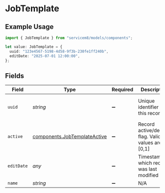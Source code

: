 # JobTemplate

## Example Usage

```typescript
import { JobTemplate } from "servicem8/models/components";

let value: JobTemplate = {
  uuid: "123e4567-5198-4d58-9f3b-230fe1ff240b",
  editDate: "2025-07-01 12:00:00",
};
```

## Fields

| Field                                                                        | Type                                                                         | Required                                                                     | Description                                                                  | Example                                                                      |
| ---------------------------------------------------------------------------- | ---------------------------------------------------------------------------- | ---------------------------------------------------------------------------- | ---------------------------------------------------------------------------- | ---------------------------------------------------------------------------- |
| `uuid`                                                                       | *string*                                                                     | :heavy_minus_sign:                                                           | Unique identifier for this record                                            | 123e4567-5198-4d58-9f3b-230fe1ff240b                                         |
| `active`                                                                     | [components.JobTemplateActive](../../models/components/jobtemplateactive.md) | :heavy_minus_sign:                                                           | Record active/deleted flag.  Valid values are [0,1]                          |                                                                              |
| `editDate`                                                                   | *any*                                                                        | :heavy_minus_sign:                                                           | Timestamp at which record was last modified                                  | 2025-07-01 12:00:00                                                          |
| `name`                                                                       | *string*                                                                     | :heavy_minus_sign:                                                           | N/A                                                                          |                                                                              |